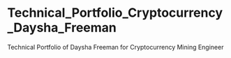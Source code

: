 # Technical_Portfolio_Cryptocurrency_Daysha_Freeman
Technical Portfolio of Daysha Freeman for Cryptocurrency Mining Engineer

